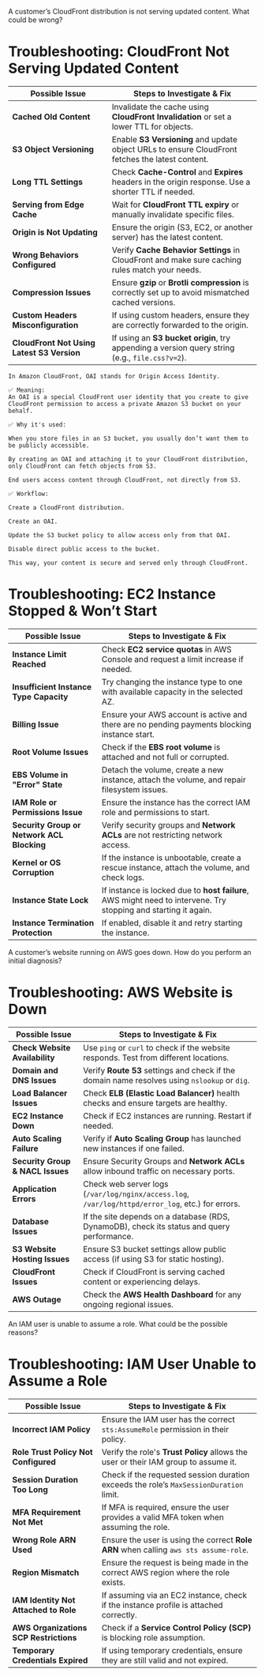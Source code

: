 
A customer’s CloudFront distribution is not serving updated content. What could be wrong?

# Troubleshooting: CloudFront Not Serving Updated Content

| Possible Issue | Steps to Investigate & Fix |
|---------------|----------------------------|
| **Cached Old Content** | Invalidate the cache using **CloudFront Invalidation** or set a lower TTL for objects. |
| **S3 Object Versioning** | Enable **S3 Versioning** and update object URLs to ensure CloudFront fetches the latest content. |
| **Long TTL Settings** | Check **Cache-Control** and **Expires** headers in the origin response. Use a shorter TTL if needed. |
| **Serving from Edge Cache** | Wait for **CloudFront TTL expiry** or manually invalidate specific files. |
| **Origin is Not Updating** | Ensure the origin (S3, EC2, or another server) has the latest content. |
| **Wrong Behaviors Configured** | Verify **Cache Behavior Settings** in CloudFront and make sure caching rules match your needs. |
| **Compression Issues** | Ensure **gzip** or **Brotli compression** is correctly set up to avoid mismatched cached versions. |
| **Custom Headers Misconfiguration** | If using custom headers, ensure they are correctly forwarded to the origin. |
| **CloudFront Not Using Latest S3 Version** | If using an **S3 bucket origin**, try appending a version query string (e.g., `file.css?v=2`). |

```
In Amazon CloudFront, OAI stands for Origin Access Identity.

✅ Meaning:
An OAI is a special CloudFront user identity that you create to give CloudFront permission to access a private Amazon S3 bucket on your behalf.

✅ Why it's used:

When you store files in an S3 bucket, you usually don’t want them to be publicly accessible.

By creating an OAI and attaching it to your CloudFront distribution, only CloudFront can fetch objects from S3.

End users access content through CloudFront, not directly from S3.

✅ Workflow:

Create a CloudFront distribution.

Create an OAI.

Update the S3 bucket policy to allow access only from that OAI.

Disable direct public access to the bucket.

This way, your content is secure and served only through CloudFront.

```



# Troubleshooting: EC2 Instance Stopped & Won’t Start  

| Possible Issue | Steps to Investigate & Fix |
|---------------|----------------------------|
| **Instance Limit Reached** | Check **EC2 service quotas** in AWS Console and request a limit increase if needed. |
| **Insufficient Instance Type Capacity** | Try changing the instance type to one with available capacity in the selected AZ. |
| **Billing Issue** | Ensure your AWS account is active and there are no pending payments blocking instance start. |
| **Root Volume Issues** | Check if the **EBS root volume** is attached and not full or corrupted. |
| **EBS Volume in "Error" State** | Detach the volume, create a new instance, attach the volume, and repair filesystem issues. |
| **IAM Role or Permissions Issue** | Ensure the instance has the correct IAM role and permissions to start. |
| **Security Group or Network ACL Blocking** | Verify security groups and **Network ACLs** are not restricting network access. |
| **Kernel or OS Corruption** | If the instance is unbootable, create a rescue instance, attach the volume, and check logs. |
| **Instance State Lock** | If instance is locked due to **host failure**, AWS might need to intervene. Try stopping and starting it again. |
| **Instance Termination Protection** | If enabled, disable it and retry starting the instance. |


 A customer’s website running on AWS goes down. How do you perform an initial diagnosis?

 # Troubleshooting: AWS Website is Down  

| Possible Issue | Steps to Investigate & Fix |
|---------------|----------------------------|
| **Check Website Availability** | Use `ping` or `curl` to check if the website responds. Test from different locations. |
| **Domain and DNS Issues** | Verify **Route 53** settings and check if the domain name resolves using `nslookup` or `dig`. |
| **Load Balancer Issues** | Check **ELB (Elastic Load Balancer)** health checks and ensure targets are healthy. |
| **EC2 Instance Down** | Check if EC2 instances are running. Restart if needed. |
| **Auto Scaling Failure** | Verify if **Auto Scaling Group** has launched new instances if one failed. |
| **Security Group & NACL Issues** | Ensure Security Groups and **Network ACLs** allow inbound traffic on necessary ports. |
| **Application Errors** | Check web server logs (`/var/log/nginx/access.log`, `/var/log/httpd/error_log`, etc.) for errors. |
| **Database Issues** | If the site depends on a database (RDS, DynamoDB), check its status and query performance. |
| **S3 Website Hosting Issues** | Ensure S3 bucket settings allow public access (if using S3 for static hosting). |
| **CloudFront Issues** | Check if CloudFront is serving cached content or experiencing delays. |
| **AWS Outage** | Check the **AWS Health Dashboard** for any ongoing regional issues. |



An IAM user is unable to assume a role. What could be the possible reasons?

# Troubleshooting: IAM User Unable to Assume a Role  

| Possible Issue | Steps to Investigate & Fix |
|---------------|----------------------------|
| **Incorrect IAM Policy** | Ensure the IAM user has the correct `sts:AssumeRole` permission in their policy. |
| **Role Trust Policy Not Configured** | Verify the role's **Trust Policy** allows the user or their IAM group to assume it. |
| **Session Duration Too Long** | Check if the requested session duration exceeds the role’s `MaxSessionDuration` limit. |
| **MFA Requirement Not Met** | If MFA is required, ensure the user provides a valid MFA token when assuming the role. |
| **Wrong Role ARN Used** | Ensure the user is using the correct **Role ARN** when calling `aws sts assume-role`. |
| **Region Mismatch** | Ensure the request is being made in the correct AWS region where the role exists. |
| **IAM Identity Not Attached to Role** | If assuming via an EC2 instance, check if the instance profile is attached correctly. |
| **AWS Organizations SCP Restrictions** | Check if a **Service Control Policy (SCP)** is blocking role assumption. |
| **Temporary Credentials Expired** | If using temporary credentials, ensure they are still valid and not expired. |


